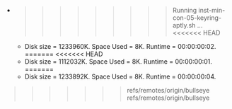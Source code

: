 * >>>>>>>>> Running inst-min-con-05-keyring-aptly.sh ...
<<<<<<< HEAD
  * Disk size = 1233960K. Space Used = 8K. Runtime = 00:00:00:02.
=======
<<<<<<< HEAD
  * Disk size = 1112032K. Space Used = 8K. Runtime = 00:00:00:01.
=======
  * Disk size = 1233892K. Space Used = 8K. Runtime = 00:00:00:04.
>>>>>>> refs/remotes/origin/bullseye
>>>>>>> refs/remotes/origin/bullseye
